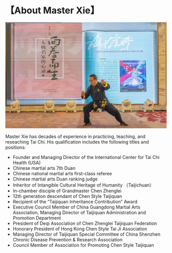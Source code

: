 # 【About Master Xie】

![谢宗奇先生](master_xie.jpg)

Master Xie has decades of experience in practicing, teaching, and reseaching Tai Chi. 
His qualification includes the following titles and positions: 

- Founder and Managing Director of the International Center for Tai Chi Health (USA) 
- Chinese martial arts 7th Duan 
- Chinese national martial arts first-class referee 
- Chinese martial arts Duan ranking judge
- Inheritor of Intangible Cultural Heritage of Humanity （Taijichuan）
- In-chamber disciple of Grandmaster Chen Zhenglei
- 12th generation descendant of Chen Style Taijiquan
- Recipient of the “Taijiquan Inheritance Contribution” Award
- Executive Council Member of China Guangdong Martial Arts Association, Managing Director of Taijiquan Administration and Promotion Department
- President of Deqi Association of Chen Zhenglei Taijiquan Federation
- Honorary President of Hong Kong Chen Style Tai Ji Association 
- Managing Director of Taijiquan Special Committee of China Shenzhen Chronic Disease Prevention & Research Association
- Council Member of  Association for Promoting Chen Style Taijiquan 

